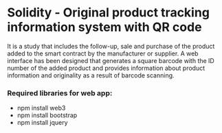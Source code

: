 <h1>Solidity - Original product tracking information system with QR code</h1>

It is a study that includes the follow-up, sale and purchase of the product added to the smart contract by the manufacturer or supplier. A web interface has been designed that generates a square barcode with the ID number of the added product and provides information about product information and originality as a result of barcode scanning.



<h3>Required libraries for web app:</h3>

<ul>
  <li>npm install web3</li>
  <li>npm install bootstrap</li>
  <li>npm install jquery</li>
</ul>

